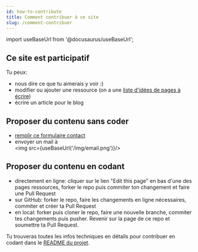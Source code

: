 ```yaml
---
id: how-to-contribute
title: Comment contribuer à ce site
slug: /comment-contribuer 
---
```


import useBaseUrl from '@docusaurus/useBaseUrl';

## Ce site est participatif
Tu peux:
  - nous dire ce que tu aimerais y voir :)
  - modifier ou ajouter une ressource (on a une [liste d'idées de pages à écrire](https://github.com/women-on-rails/ressources/blob/master/README.md#id%C3%A9es-de-pages-%C3%A0-%C3%A9crire))
  - écrire un article pour le blog

## Proposer du contenu sans coder
- [remplir ce formulaire contact](https://docs.google.com/forms/d/e/1FAIpQLSc9RNDuJ4TG6EnPB4iJ4zDfpig47JckNAesoE_SuqgLvTythA/viewform?usp=sf_link)
- envoyer un mail à<br/>
<img src={useBaseUrl('/img/email.png')}/>

## Proposer du contenu en codant
- directement en ligne: cliquer  sur le lien "Edit this page" en bas d'une des pages ressources, forker le repo puis commiter ton changement et faire une Pull Request
- sur GitHub: forker le repo, faire les changements en ligne nécessaires, commiter et créer ta Pull Request
- en local: forker puis cloner le repo, faire une nouvelle branche, commiter tes changements puis pusher. Revenir sur la page de ce repo et soumettre ta Pull Request.

Tu trouveras toutes les infos techniques en détails pour contribuer en codant dans le [README du projet](https://github.com/women-on-rails/ressources).
